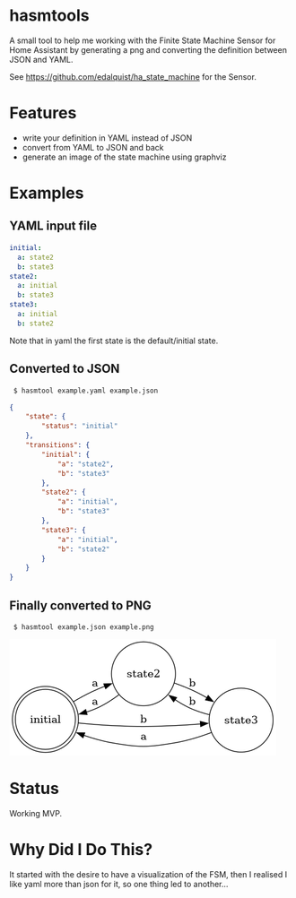 # hasmtools

A small tool to help me working with the Finite State Machine Sensor for Home Assistant by
generating a png and converting the definition between JSON and YAML.

See https://github.com/edalquist/ha_state_machine for the Sensor.

# Features

* write your definition in YAML instead of JSON
* convert from YAML to JSON and back
* generate an image of the state machine using graphviz

# Examples

## YAML input file

```yaml
initial:
  a: state2
  b: state3
state2:
  a: initial
  b: state3
state3:
  a: initial
  b: state2
```
Note that in yaml the first state is the default/initial state.

## Converted to JSON

```
 $ hasmtool example.yaml example.json
```

```json
{
    "state": {
        "status": "initial"
    },
    "transitions": {
        "initial": {
            "a": "state2",
            "b": "state3"
        },
        "state2": {
            "a": "initial",
            "b": "state3"
        },
        "state3": {
            "a": "initial",
            "b": "state2"
        }
    }
}
```

## Finally converted to PNG

```
 $ hasmtool example.json example.png
```

![State Machine rendered as png](https://github.com/mutax/hasmtools/raw/main/example.png)



# Status

Working MVP.

# Why Did I Do This?

It started with the desire to have a visualization of the FSM, then I realised I like yaml more than json for it, so one thing led to another...
